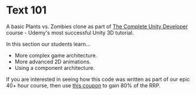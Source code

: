 # Text 101
A basic Plants vs. Zombies clone as part of [The Complete Unity Developer](https://www.udemy.com/unitycourse/?couponCode=GitHubDiscount) course - Udemy's most successful Unity 3D tutorial.

In this section our students learn...

+ More complex game architecture.
+ More advanced 2D animations.
+ Using a component architecture.

If you are interested in seeing how this code was written as part of our epic 40+ hour course, then use [this coupon](https://www.udemy.com/unitycourse/?couponCode=GitHubDiscount) to gain 80% of the RRP.
